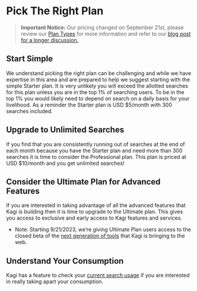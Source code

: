 # Pick The Right Plan

> **Important Notice:** Our pricing changed on September 21st, please review our [Plan Types](./plan-types.md) for more information and refer to our [blog post for a longer discussion.](https://blog.kagi.com/unlimited-searches-for-10)

## Start Simple

We understand picking the right plan can be challenging and while we have expertise in this area and are prepared to help we suggest starting with the simple Starter plan. It is very unlikely you will exceed the allotted searches for this plan unless you are in the top 1% of searching users. To be in the top 1% you would likely need to depend on search on a daily basis for your livelihood. As a reminder the Starter plan is USD $5/month with 300 searches included.

## Upgrade to Unlimited Searches

If you find that you are consistently running out of searches at the end of each month because you have the Starter plan and need more than 300 searches it is time to consider the Professional plan. This plan is priced at USD $10/month and you get unlimited searches!

## Consider the Ultimate Plan for Advanced Features

If you are interested in taking advantage of all the advanced features that Kagi is building then it is time to upgrade to the Ultimate plan. This gives you access to exclusive and early access to Kagi features and services.
  * Note: Starting 9/21/2023, we’re giving Ultimate Plan users access to the closed beta of the [next generation of tools](../ai/assistant.md) that Kagi is bringing to the web.

## Understand Your Consumption

Kagi has a feature to check your [current search usage](https://kagi.com/settings?p=consumption) if you are interested in really taking apart your consumption.
